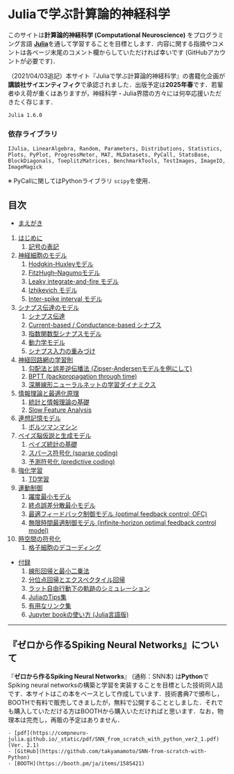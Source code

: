 # Juliaで学ぶ計算論的神経科学

このサイトは**計算論的神経科学 (Computational Neuroscience)** をプログラミング言語 [**Julia**](https://julialang.org/)を通して学習することを目標とします．内容に関する指摘やコメントは各ページ末尾のコメント欄からしていただければ幸いです (GitHubアカウントが必要です)．

（2021/04/03追記）本サイト『Juliaで学ぶ計算論的神経科学』の書籍化企画が**講談社サイエンティフィク**で承認されました．出版予定は**2025年春**です．若輩者ゆえ荷が重くはありますが，神経科学・Julia界隈の方々には何卒応援いただきたく存じます．

```{admonition} 記事で使用しているJuliaのバージョン
Julia 1.6.0
```

### 依存ライブラリ
`IJulia, LinearAlgebra, Random, Parameters, Distributions, Statistics, Plots, PyPlot, ProgressMeter, MAT, MLDatasets, PyCall, StatsBase, BlockDiagonals, ToeplitzMatrices, BenchmarkTools, TestImages, ImageIO, ImageMagick`

※ PyCallに関してはPythonライブラリ `scipy`を使用．

## 目次
- [まえがき](https://compneuro-julia.github.io/intro.html)

1. [はじめに](https://compneuro-julia.github.io/introduction/intro.html)
	1. [記号の表記](https://compneuro-julia.github.io/introduction/notation.html)
1. [神経細胞のモデル](https://compneuro-julia.github.io/neuron-model/intro.html)
	1. [Hodgkin-Huxleyモデル](https://compneuro-julia.github.io/neuron-model/hodgkinhuxley.html)
	1. [FitzHugh–Nagumoモデル](https://compneuro-julia.github.io/neuron-model/fhn.html)
	1. [Leaky integrate-and-fire モデル](https://compneuro-julia.github.io/neuron-model/lif.html)
	1. [Izhikevich モデル](https://compneuro-julia.github.io/neuron-model/izhikevich.html)
	1. [Inter-spike interval モデル](https://compneuro-julia.github.io/neuron-model/isi.html)
1. [シナプス伝達のモデル](https://compneuro-julia.github.io/synapse-model/intro.html)
	1. [シナプス伝達](https://compneuro-julia.github.io/synapse-model/synapse.html)
	1. [Current-based / Conductance-based シナプス](https://compneuro-julia.github.io/synapse-model/current-conductance-synapse.html)
	1. [指数関数型シナプスモデル](https://compneuro-julia.github.io/synapse-model/expo-synapse.html)
	1. [動力学モデル](https://compneuro-julia.github.io/synapse-model/kinetic-synapse.html)
	1. [シナプス入力の重みづけ](https://compneuro-julia.github.io/synapse-model/synaptic-weighted.html)
1. [神経回路網の学習則](https://compneuro-julia.github.io/learning-rule/intro.html)
	1. [勾配法と誤差逆伝播法 (Zipser-Andersenモデルを例にして)](https://compneuro-julia.github.io/learning-rule/backpropagation-zipser-andersen.html)
	1. [BPTT (backpropagation through time)](https://compneuro-julia.github.io/learning-rule/bptt.html)
	1. [深層線形ニューラルネットの学習ダイナミクス](https://compneuro-julia.github.io/learning-rule/semantic-development-dnn.html)
1. [情報理論と最適化原理](https://compneuro-julia.github.io/information-theory/intro.html)
	1. [統計と情報理論の基礎](https://compneuro-julia.github.io/information-theory/statistics-information.html)
	1. [Slow Feature Analysis](https://compneuro-julia.github.io/information-theory/slow-feature-analysis.html)
1. [連想記憶モデル](https://compneuro-julia.github.io/associative-memory-model/intro.html)
	1. [ボルツマンマシン](https://compneuro-julia.github.io/associative-memory-model/boltzmann-machine.html)
1. [ベイズ脳仮説と生成モデル](https://compneuro-julia.github.io/bayesian-brain/intro.html)
    1. [ベイズ統計の基礎](https://compneuro-julia.github.io/bayesian-brain/bayes-statistics.html)
    1. [スパース符号化 (sparse coding)](https://compneuro-julia.github.io/bayesian-brain/sparse-coding.html)
    1. [予測符号化 (predictive coding)](https://compneuro-julia.github.io/bayesian-brain/predictive-coding.html)
1. [強化学習](https://compneuro-julia.github.io/reinforcement-learning/intro.html)
    1. [TD学習](https://compneuro-julia.github.io/reinforcement-learning/td-learning.html)
1. [運動制御](https://compneuro-julia.github.io/motor-learning/intro.html)
    1. [躍度最小モデル](https://compneuro-julia.github.io/motor-learning/minimum-jerk.html)
    1. [終点誤差分散最小モデル](https://compneuro-julia.github.io/motor-learning/minimum-variance.html)
    1. [最適フィードバック制御モデル (optimal feedback control; OFC)](https://compneuro-julia.github.io/motor-learning/optimal-feedback-control.html)
    1. [無限時間最適制御モデル (infinite-horizon optimal feedback control model)](https://compneuro-julia.github.io/motor-learning/infinite-horizon-ofc.html)
1. [時空間の符号化](https://compneuro-julia.github.io/spatiotemporal-coding/intro.html)
    1. [格子細胞のデコーディング](https://compneuro-julia.github.io/spatiotemporal-coding/grid-cells-decoding.html)
- [付録](https://compneuro-julia.github.io/appendix/intro.html)
	1. [線形回帰と最小二乗法](https://compneuro-julia.github.io/appendix/linear-regression.html)
	1. [分位点回帰とエクスペクタイル回帰](https://compneuro-julia.github.io/appendix/quantile-expectile-regression.html)
	1. [ラット自由行動下の軌跡のシミュレーション](https://compneuro-julia.github.io/appendix/rat-trajectory.html)
	1. [JuliaのTips集](https://compneuro-julia.github.io/appendix/tips.html)
	1. [有用なリンク集](https://compneuro-julia.github.io/appendix/useful-links.html)
	1. [Jupyter bookの使い方 (Julia言語版)](https://compneuro-julia.github.io/appendix/usage-jupyter-book.html)


***

## 『ゼロから作るSpiking Neural Networks』について
『**ゼロから作るSpiking Neural Networks**』 (通称：SNN本) は**Python**でSpiking neural networksの構築と学習を実装することを目標とした技術同人誌です．本サイトはこの本をベースとして作成しています．技術書典7で頒布し，BOOTHで有料で販売してきましたが，無料で公開することとしました．それでも購入していただける方はBOOTHから購入いただければと思います．なお，物理本は完売し，再販の予定はありません．

```{admonition} 『ゼロから作るSpiking Neural Networks』Links
- [pdf](https://compneuro-julia.github.io/_static/pdf/SNN_from_scratch_with_python_ver2_1.pdf) (Ver. 2.1)
- [GitHub](https://github.com/takyamamoto/SNN-from-scratch-with-Python)
- [BOOTH](https://booth.pm/ja/items/1585421)
```



